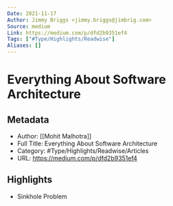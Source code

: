 ```yaml
---
Date: 2021-11-17
Author: Jimmy Briggs <jimmy.briggs@jimbrig.com>
Source: medium
Link: https://medium.com/p/dfd2b9351ef4
Tags: ["#Type/Highlights/Readwise"]
Aliases: []
---
```

# Everything About Software Architecture

## Metadata
- Author: [[Mohit Malhotra]]
- Full Title: Everything About Software Architecture
- Category: #Type/Highlights/Readwise/Articles
- URL: https://medium.com/p/dfd2b9351ef4

## Highlights
- Sinkhole Problem
